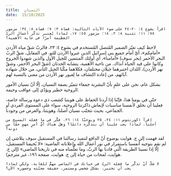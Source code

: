 ```yaml
---
title:  النسيان
date:  15/10/2025
---
```


`اقرأ يشوع ٤: ٢٠-٢٤ على ضوء الآيات التالية: قضاة ٣: ٧؛ قضاة ٨: ٣٤؛ مزمور ٧٨: ١١؛ تثنية ٨: ٢، ١٨؛ مزمور ٤٥: ١٧. لماذا يُعتبر تذكّر أعمال الربّ العظيمة أمرًا في غاية الأهمية؟`

لاحظ كيف تغيّر الضمير المُتصل المُستخدم في يشوع ٤: ٢٣، فالربّ شقّ مياه الأردن «أمامكم»، أيّ أمام جميع بني إسرائيل الذين عبروا الأردن للتو. في المقابل، شقَّ الربّ البحر الأحمر (بحر سوف) «أمامنا»، أي أولئك المنتمين للجيل الأول والذين شهدوا الخروج وكانوا على قيد الحياة آنذاك. من ناحية الأهمية، يتشابه الحدثان (شقّ البحر الأحمر، وشقّ نهر الأردن)، اللذان اختبرهما جيلان مختلفان، فكلاهما مكّنا الجيل الثاني، من خلال شهادة آبائهم، من إعادة اكتشاف ما لِعبور نهر الأردن من معنى بالنسبة لهم.

بشكل عام، نحن على علمٍ بأنّ البشرية جمعاء تتميّز بصفة النسيان، إلّا أنّ نسيان الأمور الروحية خطير ويؤدّي إلى عواقب وخيمة.

حتّى في يومنا هذا، فإنّنا إذا أردنا الحفاظ على هويتنا كشعب ذي دعوة ورسالة خاصة، فعلينا أن نخلق لأنفسنا مناسبات لإنعاش ذاكرتنا الروحية، سواء على المستوى الفردي أو الجماعي، بحيث نتجنّب نسيان أصلنا، وهويتنا، والغرض من وجودنا.

`اِقرأ ١كورنثوس ١١: ٢٤، ٢٥ ويوحنّا ١٤: ٢٦. فكّر في ما فعله المسيح من أجلنا، لماذا يجب علينا أن نتذكّره دائمًا؟ وهل هناك أيُّ أمرٍ مهمٍ حقًا من دونه؟`

لقد فهمت إلن ج. هوايت بوضوح أنّ الدافع لتنفيذ رسالتنا في المستقبل سوف يتلاشى إن لم نقم بتوجيه أنفسنا باستمرار في نور أعمال الله وإعلاناته الماضية: «لا يُخيفنا المستقبل، إلّا إذا نسينا الطريقة الّتي قادنا بها الربّ، وما تعلّمناه منه في تاريخنا الماضي» (إلن ج. هوايت، لمحات من حياة إلن ج. هوايت، صفحة ١٩٦، غير مترجم).

`لا شكّ أنّ تذكّر ما فعله الربّ في حياتك في الماضي مهمٌّ للغاية، ولكن لماذا يجب أن تختبر، بشكل شخصي ومستمر، حقيقة محبّته وحضوره الآن؟`